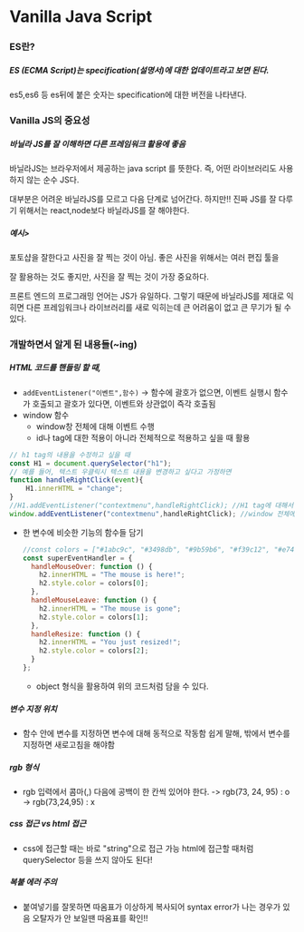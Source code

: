 # Vanilla Java Script



### ES란?

##### ES (ECMA Script)는 specification(설명서)에 대한 업데이트라고 보면 된다.

es5,es6 등 es뒤에 붙은 숫자는 specification에 대한 버전을 나타낸다.



### Vanilla JS의 중요성

##### 바닐라 JS를 잘 이해하면 다른 프레임워크 활용에 좋음

바닐라JS는 브라우저에서 제공하는 java script 를 뜻한다. 즉, 어떤 라이브러리도 사용하지 않는 순수 JS다.

대부분은 어려운 바닐라JS를 모르고 다음 단계로 넘어간다. 하지만!! 진짜 JS를 잘 다루기 위해서는 react,node보다 바닐라JS를 잘 해야한다.

##### 예시>

포토샵을 잘한다고 사진을 잘 찍는 것이 아님. 좋은 사진을 위해서는 여러 편집 툴을

잘 활용하는 것도 좋지만, 사진을 잘 찍는 것이 가장 중요하다.

프론트 엔드의 프로그래밍 언어는 JS가 유일하다. 그렇기 때문에 바닐라JS를 제대로 익히면 다른 프레임워크나 라이브러리를 새로 익히는데 큰 어려움이 없고 큰 무기가 될 수 있다.



### 개발하면서 알게 된 내용들(~ing)



##### HTML 코드를 핸들링 할 때,

- `addEventListener("이벤트",함수)` -> 함수에 괄호가 없으면, 이벤트 실행시 함수가 호출되고 괄호가 있다면, 이벤트와 상관없이 즉각 호출됨
- window 함수
  - window창 전체에 대해 이벤트 수행
  - id나 tag에 대한 적용이 아니라 전체적으로 적용하고 싶을 때 활용

```javascript
// h1 tag의 내용을 수정하고 싶을 때
const H1 = document.querySelector("h1");
// 예를 들어, 텍스트 우클릭시 텍스트 내용을 변경하고 싶다고 가정하면
function handleRightClick(event){
    H1.innerHTML = "change";
}
//H1.addEventListener("contextmenu",handleRightClick); //H1 tag에 대해서만 적용
window.addEventListener("contextmenu",handleRightClick); //window 전체에 적용
```

- 한 변수에 비슷한 기능의 함수들 담기

  ```javascript
  //const colors = ["#1abc9c", "#3498db", "#9b59b6", "#f39c12", "#e74c3c"];
  const superEventHandler = {
    handleMouseOver: function () {
      h2.innerHTML = "The mouse is here!";
      h2.style.color = colors[0];
    },
    handleMouseLeave: function () {
      h2.innerHTML = "The mouse is gone";
      h2.style.color = colors[1];
    },
    handleResize: function () {
      h2.innerHTML = "You just resized!";
      h2.style.color = colors[2];
    }
  };
  ```

  - object 형식을 활용하여 위의 코드처럼 담을 수 있다.




##### 변수 지정 위치

- 함수 안에 변수를 지정하면 변수에 대해 동적으로 작동함
  쉽게 말해, 밖에서 변수를 지정하면 새로고침을 해야함



##### rgb 형식

- rgb 입력에서 콤마(,) 다음에 공백이 한 칸씩 있어야 한다.
  -> rgb(73, 24, 95) : o
  -> rgb(73,24,95) : x



##### css 접근 vs html 접근

- css에 접근할 때는 바로 "string"으로 접근 가능
  html에 접근할 때처럼 querySelector 등을 쓰지 않아도 된다!

##### 복붙 에러 주의

- 붙여넣기를 잘못하면 따옴표가 이상하게 복사되어 syntax error가 나는 경우가 있음
  오탈자가 안 보일땐 따옴표를 확인!!



